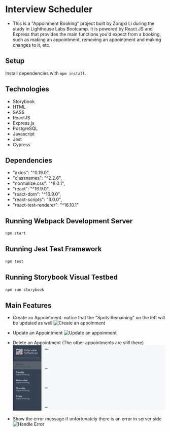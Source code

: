 # Interview Scheduler
- This is a "Appoinment Booking" project built by Zongxi Li during the study in Lighthouse Labs Bootcamp. It is powered by React.JS and Express that provides the main functions you'd expect from a booking, such as making an appointment, removing an appointment and making changes to it, etc.

## Setup
Install dependencies with `npm install`.

## Technologies
- Storybook
- HTML
- SASS
- ReactJS
- Express.js
- PostgreSQL
- Javascript
- Jest
- Cypress

## Dependencies
- "axios": "^0.19.0",
- "classnames": "^2.2.6",
- "normalize.css": "^8.0.1",
- "react": "^16.9.0",
- "react-dom": "^16.9.0",
- "react-scripts": "3.0.0",
- "react-test-renderer": "^16.10.1"

## Running Webpack Development Server

```sh
npm start
```

## Running Jest Test Framework

```sh
npm test
```

## Running Storybook Visual Testbed

```sh
npm run storybook
```

## Main Features

- Create an Appointment: notice that the "Spots Remaining" on the left will be updated as well
![Create an appoinment](gifs/createApm.gif)

- Update an Appointment
![Update an appoinment](gifs/updateApm.gif)

- Delete an Appointment (The other appointments are still there)
![Delete an appoinment](gifs/deleteAppo.gif)

- Show the error message if unfortunately there is an error in server side
![Handle Error](gifs/error_handling.gif)